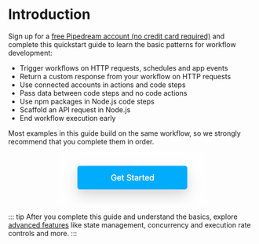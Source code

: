 # Introduction

Sign up for a [free Pipedream account (no credit card required)](https://pipedream.com/auth/signup) and complete this quickstart guide to learn the basic patterns for workflow development:

- Trigger workflows on HTTP requests, schedules and app events
- Return a custom response from your workflow on HTTP requests 
- Use connected accounts in actions and code steps
- Pass data between code steps and no code actions
- Use npm packages in Node.js code steps
- Scaffold an API request in Node.js
- End workflow execution early

<!--This guide [starts with simple examples](/quickstart/hello-world) to cover basic Pipedream concepts and builds up to a [real-world use case](/quickstart/real-world-example/) to post richly formatted Tweets to Slack.-->

<!--![image-20210518194229746](./images/image-20210518194229746.png)-->

 Most examples in this guide build on the same workflow, so we strongly recommend that you complete them in order.

<!--![image-20210518194229746](./images/image-20210518194229746.png)-->

<!--
1. [hello world!](/quickstart/hello-world/)
2. [hello ${name}!](/quickstart/hello-name/)
3. [Make outbound HTTP requests](/quickstart/make-http-request/) 
4. [Use npm packages](/quickstart/using-npm-packages/) 
5. [Insert data into Google Sheets](/quickstart/add-data-to-google-sheets/) 
6. [End workflow execution early](/quickstart/end-workflow-early/) 
7. [Use managed auth in code](/quickstart/use-managed-auth-in-code/) 
8. [Run a workflow on a schedule](/quickstart/run-workflow-on-a-schedule/) 
9. [Email yourself on new items in an RSS feed](/quickstart/email-yourself/) 
10. [Real-world Twitter -> Slack](/quickstart/real-world-example/) 
-->

<p style="text-align:center;">
<a href="/quickstart/hello-world/"><img src="./image-20210525103725779.png"></a>
</p>

::: tip
After you complete this guide and understand the basics, explore [advanced features](/quickstart/next-steps/) like state management, concurrency and execution rate controls and more.
:::

<!--**Ready to get started? [`hello world!` &rarr;](/quickstart/hello-world/)**-->

<!--

::: tip
If you need help completing the examples in the quickstart, search our public community at [https://pipdedream.com/commmunity](https://pipdedream.com/commmunity) or post a new question.
:::
-->

<!--
After you're done, explore Pipedream's [advanced capabilities](/quickstart/next-steps/) to build even more powerful workflows!

::: tip
We **strongly** recommend that you complete the examples in order.
:::

**[hello world!](/quickstart/hello-world/) (~5 minutes)**

- Create a new workflow and familiarize yourself with the builder layout
- Generate a unique endpoint URL to trigger your workflow
- Send HTTP requests to your workflow and inspect them
- Add a custom response to return "hello world!" on each HTTP request

**[hello ${name}!](/quickstart/hello-name/) (~5 minutes)**

- Pass a name on each HTTP request as a query parameter
- Return the name in the custom HTTP response

**[Make outbound HTTP requests!](/quickstart/make-http-request/) (~5 minutes)**

- Use the **GET Request** action to make an HTTP request from your workflow
- Test the workflow and inspect the step exports
- Return data exported by the **GET Request** step in the custom HTTP response

**[Use npm packages](/quickstart/using-npm-packages/) (~5 minutes)**

- Replace the **GET Request** action with a Node.js code step
- Use the `axios` npm package to make an HTTP `GET` request 
- Export the response and rename the step

**[Insert data into Google Sheets](/quickstart/add-data-to-google-sheets/) (~5 minutes)**

- Replace the **HTTP API** trigger with a **Schedule**
- Delete the HTTP response step
- Save data returned from the remaining step to Google Sheets

**[Use managed auth in code](/quickstart/use-managed-auth-in-code/) (~5 minutes)**

- TBC
- TBC

**[Email yourself on new items in an RSS feed](/quickstart/email-yourself/) (~5 minutes)**

- Trigger a workflow on new items in an RSS feed
- Use an action to send an email to the account registered with Pipedream

**[Real-world Twitter -> Slack](/quickstart/real-world-example/) (~5 minutes)**

- Create a workflow triggered on new Twitter mentions 
- Format the Tweet using Slack Block Kit
- Post the formatted message to a Slack channel

At minimum, create a free account at [https://pipedream.com](https://pipedream.com). To complete all the examples, you'll also need accounts for:

- Google Sheets
- Github
- Slack
- Twitter
-->